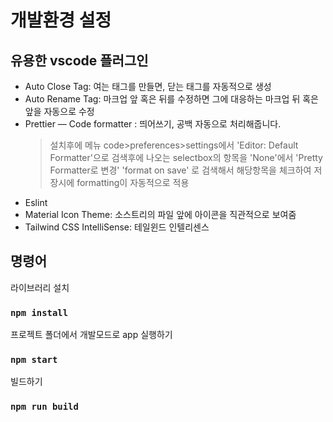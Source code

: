 # 개발환경 설정

## 유용한 vscode 플러그인
- Auto Close Tag: 여는 태그를 만들면, 닫는 태그를 자동적으로 생성
- Auto Rename Tag: 마크업 앞 혹은 뒤를 수정하면 그에 대응하는 마크업 뒤 혹은 앞을 자동으로 수정
- Prettier — Code formatter : 띄어쓰기, 공백 자동으로 처리해줍니다. 
   > 설치후에 메뉴 code>preferences>settings에서 'Editor: Default Formatter'으로 검색후에 나오는 selectbox의 항목을 'None'에서 'Pretty Formatter로 변경'
   > 'format on save' 로 검색해서 해당항목을 체크하여 저장시에 formatting이 자동적으로 적용  
- Eslint 
- Material Icon Theme: 소스트리의 파일 앞에 아이콘을 직관적으로 보여줌
- Tailwind CSS IntelliSense: 테일윈드 인텔리센스


## 명령어
라이브러리 설치
### `npm install`

프로젝트 폴더에서 개발모드로 app 실행하기
### `npm start`

빌드하기
### `npm run build`


